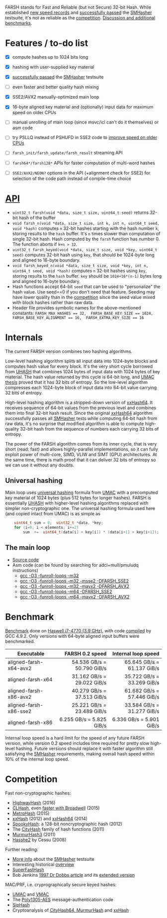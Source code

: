 FARSH stands for Fast and Reliable (but not Secure) 32-bit Hash.
While established [new speed records](#benchmark)
and [successfully passed](SMHasher/reports/smhasher-farsh32-report.txt) the [SMHasher] testsuite,
it's not as reliable as the [competition](#competition).
[Discussion and additional benchmarks](http://encode.ru/threads/2213-FARSH-hashing-30-GB-s!).

# Features / to-do list
- [x] compute hashes up to 1024 bits long
- [x] hashing with user-supplied key material
- [x] [successfully passed](SMHasher/reports/smhasher-farsh32-report.txt) the [SMHasher] testsuite
- [ ] even faster and better quality hash mixing
- [x] SSE2/AVX2 manually-optimized main loop
- [x] 16-byte aligned key material and (optionally) input data for maximum speed on older CPUs
- [ ] manual unrolling of main loop (since msvc/icl can't do it themselves) or asm code
- [ ] try PSLLQ instead of PSHUFD in SSE2 code to [improve speed on older CPUs](http://encode.ru/threads/2213-FARSH-hashing-30-GB-s!?p=43983&viewfull=1#post43983)
- [ ] `farsh_init/farsh_update/farsh_result` streaming API
- [ ] `farsh64*/farsh128*` APIs for faster computation of multi-word hashes
- [ ] `SSE2/AVX2/NEON?` options in the API (+alignment check for SSE2) for selection of the code path instead of compile-time choice


# [API](farsh.h)
- `uint32_t farsh(void *data, size_t size, uint64_t seed)`
returns 32-bit hash of the buffer
- `void farsh_n(void *data, size_t size, int k, int n, uint64_t seed, void *hash)`
computes `n` 32-bit hashes starting with the hash number `k`, storing results to the `hash` buffer.
It's `n` times slower than computation of single 32-bit hash.
Hash computed by the `farsh` function has number 0. The function aborts if `k+n > 32`.
- `uint32_t farsh_keyed(void *data, size_t size, void *key, uint64_t seed)`
computes 32-bit hash using `key`, that should be 1024-byte long and aligned to 16-byte boundary.
- `void farsh_keyed_n(void *data, size_t size, void *key, int n, uint64_t seed, void *hash)`
computes `n` 32-bit hashes using `key`, storing results to the `hash` buffer.
`key` should be `1024+16*(n-1)` bytes long and aligned to 16-byte boundary.
- Hash functions accept 64-bit `seed` that can be used to "personalize" the hash value. Use seed==0 if you don't need that feature.
Seeding may have lower quality than in the [competition](#competition) since the seed value mixed with block hashes rather than raw data.
- Header file provides symbolic names for the above-mentioned constants:
`FARSH_MAX_HASHES == 32,  FARSH_BASE_KEY_SIZE == 1024,  FARSH_BASE_KEY_ALIGNMENT == 16,  FARSH_EXTRA_KEY_SIZE == 16`


# Internals
The current FARSH version combines two hashing algorithms.

Low-level hashing algorithm splits all input data into 1024-byte blocks and computes hash value for every block.
It's the very short cycle borrowed from [UHASH] that combines 1024 bytes of input data with 1024 bytes of key material.
The hash value returned by this cycle is 64-bit long, and [UMAC thesis] proved that it has 32 bits of entropy.
So the low-level algorithm compresses each 1024-byte block of input data into 64-bit value carrying 32 bits of entropy.

High-level hashing algorithm is a stripped-down version of [xxHash64]. It receives sequence of 64-bit values from the previous level
and combines them into final 32-bit hash result. Since the original [xxHash64] algorithm successfully passes all [SMHasher] tests
while computing 64-bit hash from raw data, it's no surprise that modified algorithm is able to compute high-quality 32-bit hash
from the sequence of numbers each carrying 32 bits of entropy.

The power of the FARSH algorithm comes from its inner cycle, that is very short (read: fast) and allows highly-parallel implementations,
so it can fully exploit power of multi-core, SIMD, VLIW and SIMT (GPU) architectures.
At the same time, there is math proof that it can deliver 32 bits of entropy so we can use it without any doubts.


## Universal hashing
Main loop uses [universal hashing] formula from [UMAC] with a precomputed key material of 1024 bytes (plus 512 bytes for longer hashes).
FARSH is essentially [UHASH] with higher-level hashing algorithms replaced with simpler non-cryptographic one.
The universal hashing formula used here (and copied intact from UMAC) is as simple as
```C
    uint64_t sum = 0;  uint32_t *data, *key;
    for (i=0; i < elements; i+=2)
        sum  +=  uint64_t(data[i] + key[i]) * (data[i+1] + key[i+1]);
```

## The main loop
- [Source code](farsh.c#L28)
- Asm code (can be found by searching for adcl+mull/pmuludq instructions)
  - [gcc -O3 -funroll-loops -m32](asm-listings/gcc-x86.lst#L340)
  - [gcc -O3 -funroll-loops -m32 -msse2 -DFARSH_SSE2](asm-listings/gcc-x86-sse2.lst#L349)
  - [gcc -O3 -funroll-loops -m32 -mavx2 -DFARSH_AVX2](asm-listings/gcc-x86-avx2.lst#L350)
  - [gcc -O3 -funroll-loops -m64        -DFARSH_SSE2](asm-listings/gcc-x64.lst#L252)
  - [gcc -O3 -funroll-loops -m64 -mavx2 -DFARSH_AVX2](asm-listings/gcc-x64-avx2.lst#L259)


# Benchmark
[Benchmark](benchmark) done on [Haswell i7-4770 (3.9 GHz)](http://ark.intel.com/products/75122/Intel-Core-i7-4770-Processor-8M-Cache-up-to-3_90-GHz),
with code [compiled](benchmark/compile.cmd) by GCC 4.9.2.
Only versions with 64-byte aligned input buffers were benchmarked.

Executable                |  FARSH 0.2 speed             |  Internal loop speed
--------------------------|-----------------------------:|----------------------------:
aligned-farsh-x64-avx2    |  54.536 GB/s = 50.790 GiB/s  |  65.645 GB/s = 61.137 GiB/s
aligned-farsh-x64         |  31.162 GB/s = 29.022 GiB/s  |  35.722 GB/s = 33.269 GiB/s
aligned-farsh-x86-avx2    |  40.279 GB/s = 37.513 GiB/s  |  61.682 GB/s = 57.446 GiB/s
aligned-farsh-x86-sse2    |  25.221 GB/s = 23.489 GiB/s  |  33.584 GB/s = 31.277 GiB/s
aligned-farsh-x86         |   6.255 GB/s =  5.825 GiB/s  |   6.336 GB/s =  5.901 GiB/s

Internal loop speed is a hard limit for the speed of any future FARSH version,
while version 0.2 speed includes time required for pretty slow high-level hashing.
Future versions should replace it with faster algorithm still satisfying the [SMHasher] requirements,
making overall hash speed within 10% of the internal loop speed.


# Competition
Fast non-cryptographic hashes:
- [HighwayHash](https://github.com/google/highwayhash) (2016)
- [CLHash](http://lemire.me/blog/2015/10/26/crazily-fast-hashing-with-carry-less-multiplications),
even [faster with Broadwell](http://lemire.me/blog/2015/12/24/your-software-should-follow-your-hardware-the-clhash-example) (2015)
- [MetroHash](https://github.com/jandrewrogers/MetroHash) (2015)
- [xxHash][xxHash] (2012) and [xxHash64][xxHash64] (2014)
- [SpookyHash](http://burtleburtle.net/bob/hash/spooky.html): a 128-bit noncryptographic hash (2012)
- The [CityHash](https://github.com/google/cityhash) family of hash functions (2011)
- [MurmurHash3](https://github.com/aappleby/smhasher/blob/master/src/MurmurHash3.cpp) (2011)
- [Hasshe2](http://cessu.blogspot.ru/2008/11/hashing-with-sse2-revisited-or-my-hash.html) by Cessu (2008)

Further reading:
- [More info](https://github.com/aappleby/smhasher/wiki/SMHasher) about the [SMHasher] testsuite
- Interesting historical [overview](http://blog.reverberate.org/2012/01/state-of-hash-functions-2012.html)
- [SuperFastHash](http://www.azillionmonkeys.com/qed/hash.html)
- Bob Jenkins [1997 Dr Dobbs article](http://www.burtleburtle.net/bob/hash/doobs.html) and its [extended version](http://burtleburtle.net/bob/hash/evahash.html)

MAC/PRF, i.e. cryprographically secure keyed hashes:
- [UMAC] and [VMAC]
- The [Poly1305-AES](https://en.wikipedia.org/wiki/Poly1305) message-authentication code
- [SipHash](https://131002.net/siphash/)
- Cryptoanalysis of [CityHash64, MurmurHash](https://131002.net/siphash/#at) and [xxHash](http://crypto.stackexchange.com/questions/6408/from-hash-to-cryptographic-hash)



[VMAC]: http://en.wikipedia.org/wiki/VMAC
[UMAC]: http://en.wikipedia.org/wiki/UMAC
[UMAC thesis]: http://fastcrypto.org/umac/umac_thesis.pdf
[UHASH]: https://tools.ietf.org/html/rfc4418#section-5
[universal hashing]: http://en.wikipedia.org/wiki/Universal_hashing
[xxHash]: https://github.com/Cyan4973/xxHash
[xxHash64]: https://github.com/Cyan4973/xxHash
[SMHasher]: https://github.com/aappleby/smhasher
